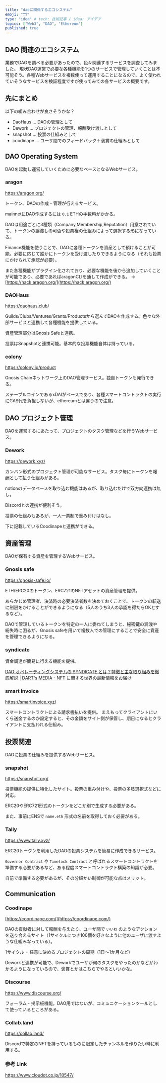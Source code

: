 ```yaml
---
title: "daoに関係するエコシステム"
emoji: "🗂"
type: "idea" # tech: 技術記事 / idea: アイデア
topics: ["Web3", "DAO", "Ethereum"]
published: true
---
```


## DAO 関連のエコシステム

業務でDAOを調べる必要があったので、色々関連するサービスを調査してみました。
現状DAO運営で必要な各種機能を1つのサービスで管理していくことは不可能そう。各種Webサービスを複数使って運用することになるので、よく使われていそうなサービスを検証程度ですが使ってみての各サービスの概要です。

## 先にまとめ

以下の組み合わせが良さそうかな？

- DaoHaus … DAOの管理として
- Dework … プロジェクトの管理、報酬受け渡しとして
- snapshot … 投票の仕組みとして
- coodinape … ユーザ間でのフィードバック＋褒賞の仕組みとして

## DAO Operating System

DAOを起動し運営していくために必要なベースとなるWebサービス。

### aragon

https://aragon.org/

トークン、DAOの作成・管理が行えるサービス。

mainnetにDAO作成するには `0.1` ETHの手数料がかかる。

DAOは用途ごとに3種類（Company,Membership,Reputation）用意されていて、トークンの譲渡しの可否や投票権の仕組みによって選択する形になっている。

Finance機能を使うことで、DAOに各種トークンを資産として預けることが可能。必要に応じて誰かにトークンを受け渡したりできるようになる（それも投票にかけられて承認が必要）。

また各種機能がプラグイン化されており、必要な機能を後から追加していくことが可能であり、必要であればaragonCLIを通して作成ができる。 → [https://hack.aragon.org/](https://hack.aragon.org/)

### DAOHaus

https://daohaus.club/

Guilds/Clubs/Ventures/Grants/Productsから選んでDAOを作成する。色々な外部サービスと連携して各種機能を提供している。

資産管理部分はGnosis Safeと連携。

投票はSnapshotと連携可能。基本的な投票機能自体は持っている。

### colony

https://colony.io/product

Gnosis Chainネットワーク上のDAO管理サービス。独自トークンも発行できる。

ステーブルコインであるxDAIがベースであり、各種スマートコントラクトの実行にGAS代を負担しないが、ethereumとは違うので注意。

## DAO プロジェクト管理

DAOを運営するにあたって、プロジェクトのタスク管理などを行うWebサービス。

### Dework

https://dework.xyz/

カンバン形式のプロジェクト管理が可能なサービス。タスク毎にトークンを報酬として払う仕組みがある。

notionのデータベースを取り込む機能はあるが、取り込むだけで双方向連携は無し。

Discordとの連携が便利そう。

投票の仕組みもあるが、一人一票制で重み付けはなし。

下に記載しているCoodinapeと連携ができる。

## 資産管理

DAOが保有する資産を管理するWebサービス。

### Gnosis safe

https://gnosis-safe.io/

ETH/ERC20のトークン、ERC721のNFTアセットの資産管理を提供。

あらかじめ管理者、決済時の必要決済者数を決めておくことで、トークンの転送に制限をかけることができるようになる（5人のうち3人の承認を得たらOKとするなど）。

DAOで管理しているトークンを特定の一人に委ねてしまうと、秘密鍵の漏洩や紛失時に困るが、Gnosis safeを用いて複数人での管理にすることで安全に資産を管理できるようになる。

### syndicate

資金調達が簡易に行える機能を提供。

[DAO オペレーティングシステムの SYNDICATE とは？特徴と主な取り組みを徹底解説 | DART's MEDIA - NFT に関する世界の最新情報をお届け](https://darts-nft.com/column/post-4261/)

### smart invoice

https://smartinvoice.xyz/

スマートコントラクトによる請求書払いを提供。
まえもってクライアントにいくら送金するのか設定すると、その金額をサイト側が保管し、期日になるとクライアントに支払われる仕組み。

## 投票関連

DAOに投票の仕組みを提供するWebサービス。

### snapshot

https://snapshot.org/

投票機能の提供に特化したサイト。投票の重み付けや、投票の多肢選択式などに対応。

ERC20やERC721形式のトークンをどこか別で生成する必要がある。

また、事前にENSで `name.eth` 形式の名前を取得しておく必要がある。

### Tally

https://www.tally.xyz/

ERC20トークンを利用したDAOの投票システムを簡易に作成できるサービス。

`Governor Contract` や `Timelock Contract` と呼ばれるスマートコントラクトを準備する必要があるなど、ある程度スマートコントラクト構築の知識が必要。

自前で準備する必要があるが、その分細かい制御が可能な点はメリット。

## Communication

### Coodinape

[https://coordinape.com/](https://coordinape.com/)

DAOの貢献者に対して報酬を与えたり、ユーザ間で `いいね` のようなアクションを送り合えるサイト（1サイクルにつき100個を好きなように他のユーザに渡すような仕組みなっている）。

1サイクル = 任意に決めるプロジェクトの周期（1日〜1か月など）

Deworkと連携が可能で、Deworkでユーザが何のタスクをやったのかなどがわかるようになっているので、褒賞とかはこちらでやるといいかな。

### Discourse

https://www.discourse.org/

フォーラム・掲示板機能。DAO用ではないが、コミュニケーションツールとして使っているところがある。

### Collab.land

https://collab.land/

Discordで特定のNFTを持っているものに限定したチャンネルを作りたい時に利用する。

### 参考 Link

https://www.cloudot.co.jp/10547/

